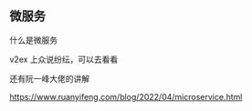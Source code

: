 ## 微服务

什么是微服务

v2ex 上众说纷纭，可以去看看

还有阮一峰大佬的讲解

https://www.ruanyifeng.com/blog/2022/04/microservice.html